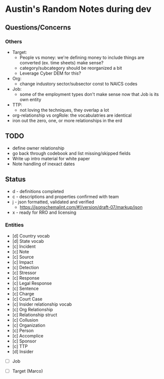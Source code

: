 # Austin's Random Notes during dev

## Questions/Concerns

### Others
- Target:
  - People vs money: we're defining money to include things are converted (ex. time sheets) make sense?
  - category/subcategory should be reorganized a bit
  - Leverage Cyber DEM for this?
- Org:
  - change industory sector/subsector const to NAICS codes
- Job:
  - some of the employment types don't make sense now that Job is its own entity
- TTP:
  - not loving the techniques, they overlap a lot
- org-relationship vs orgRole: the vocabulatries are identical
- iron out the zero, one, or more relationships in the erd

## TODO
- define owner relationship
- go back through codebook and list missing/skipped fields
- Write up intro material for white paper
- Note handling of inexact dates

## Status

- d - definitions completed
- c - descriptions and properties confirmed with team
- j - json formatted, validated and verified
  - https://jsonschemalint.com/#!/version/draft-07/markup/json
- x - ready for RRO and licensing


### Entities

- [d] Country vocab
- [d] State vocab
- [c] Incident
- [c] Note
- [c] Source
- [c] Impact
- [c] Detection
- [c] Stressor
- [c] Response
- [c] Legal Response
- [c] Sentence
- [c] Charge
- [c] Court Case
- [c] Insider relationship vocab
- [c] Org Relationship
- [c] Relationship struct
- [c] Collusion
- [c] Organization
- [c] Person
- [c] Accomplice
- [c] Sponsor
- [c] TTP
- [d] Insider

- [ ] Job
- [ ] Target (Marco)

